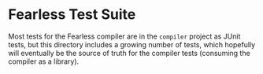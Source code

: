 # Fearless Test Suite
Most tests for the Fearless compiler are in the `compiler` project as JUnit tests, but this directory includes a
growing number of tests, which hopefully will eventually be the source of truth for the compiler tests (consuming the compiler as
a library).
